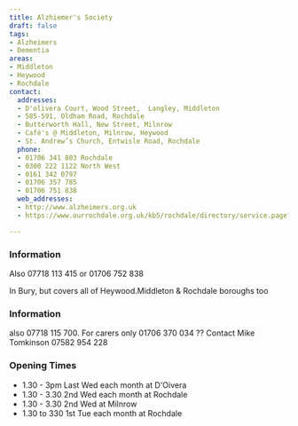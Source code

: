 ```yaml
---
title: Alzhiemer's Society
draft: false
tags:
- Alzheimers
- Dementia
areas:
- Middleton
- Heywood
- Rochdale
contact:
  addresses:
  - D'olivera Court, Wood Street,  Langley, Middleton
  - 585-591, Oldham Road, Rochdale
  - Butterworth Hall, New Street, Milnrow
  - Café's @ Middleton, Milnrow, Heywood
  - St. Andrew’s Church, Entwisle Road, Rochdale
  phone:
  - 01706 341 803 Rochdale
  - 0300 222 1122 North West
  - 0161 342 0797
  - 01706 357 785
  - 01706 751 838
  web_addresses:
  - http://www.alzheimers.org.uk
  - https://www.ourrochdale.org.uk/kb5/rochdale/directory/service.page?id=YG67dYSirkk

---
```


### Information
Also 07718 113 415 or 01706 752 838

In Bury, but covers all of Heywood.Middleton & Rochdale
boroughs too

### Information
also 07718 115 700.   For carers only
01706 370 034  ??
Contact Mike Tomkinson 07582 954 228

### Opening Times
* 1.30 - 3pm   Last Wed each month at D'Oivera  
* 1.30 - 3.30  2nd Wed each month at Rochdale  
* 1.30 - 3.30  2nd Wed  at Milnrow
* 1.30 to 330  1st Tue each month at Rochdale